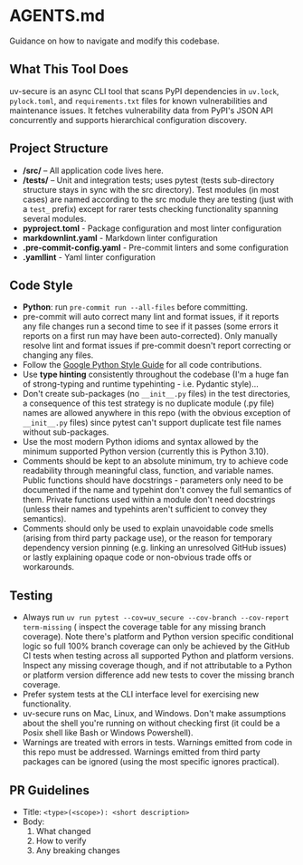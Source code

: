 # AGENTS.md

Guidance on how to navigate and modify this codebase.

## What This Tool Does

uv-secure is an async CLI tool that scans PyPI dependencies in `uv.lock`,
`pylock.toml`, and `requirements.txt` files for known vulnerabilities and
maintenance issues. It fetches vulnerability data from PyPI's JSON API
concurrently and supports hierarchical configuration discovery.

## Project Structure

- **/src/** – All application code lives here.
- **/tests/** – Unit and integration tests; uses pytest (tests sub-directory structure
  stays in sync with the src directory). Test modules (in most cases) are named
  according to the src module they are testing (just with a `test_` prefix) except for
  rarer tests checking functionality spanning several modules.
- **pyproject.toml** - Package configuration and most linter configuration
- **markdownlint.yaml** - Markdown linter configuration
- **.pre-commit-config.yaml** - Pre-commit linters and some configuration
- **.yamllint** - Yaml linter configuration

## Code Style

- **Python**: run `pre-commit run --all-files` before committing.
- pre-commit will auto correct many lint and format issues, if it reports any file
  changes run a second time to see if it passes (some errors it reports on a first run
  may have been auto-corrected). Only manually resolve lint and format issues if
  pre-commit doesn't report correcting or changing any files.
- Follow the
  [Google Python Style Guide](https://google.github.io/styleguide/pyguide.html)
  for all code contributions.
- Use **type hinting** consistently throughout the codebase (I'm a huge fan of
  strong-typing and runtime typehinting - i.e. Pydantic style)...
- Don't create sub-packages (no `__init__.py` files) in the test directories, a
  consequence of this test strategy is no duplicate module (.py file) names are allowed
  anywhere in this repo (with the obvious exception of `__init__.py` files) since pytest
  can't support duplicate test file names without sub-packages.
- Use the most modern Python idioms and syntax allowed by the minimum supported Python
  version (currently this is Python 3.10).
- Comments should be kept to an absolute minimum, try to achieve code readability
  through meaningful class, function, and variable names. Public functions should have
  docstrings - parameters only need to be documented if the name and typehint don't
  convey the full semantics of them. Private functions used within a module don't need
  docstrings (unless their names and typehints aren't sufficient to convey they
  semantics).
- Comments should only be used to explain unavoidable code smells (arising from third
  party package use), or the reason for temporary dependency version pinning (e.g.
  linking an unresolved GitHub issues) or lastly explaining opaque code or non-obvious
  trade offs or workarounds.

## Testing

- Always run `uv run pytest --cov=uv_secure --cov-branch --cov-report term-missing` (
  inspect the coverage table for any missing branch coverage). Note there's platform and
  Python version specific conditional logic so full 100% branch coverage can only be
  achieved by the GitHub CI tests when testing across all supported Python and platform
  versions. Inspect any missing coverage though, and if not attributable to a Python
  or platform version difference add new tests to cover the missing branch coverage.
- Prefer system tests at the CLI interface level for exercising new functionality.
- uv-secure runs on Mac, Linux, and Windows. Don't make assumptions about the shell
  you're running on without checking first (it could be a Posix shell like Bash or
  Windows Powershell).
- Warnings are treated with errors in tests. Warnings emitted from code in this repo
  must be addressed. Warnings emitted from third party packages can be ignored (using
  the most specific ignores practical).

## PR Guidelines

- Title: `<type>(<scope>): <short description>`
- Body:
  1. What changed
  2. How to verify
  3. Any breaking changes
